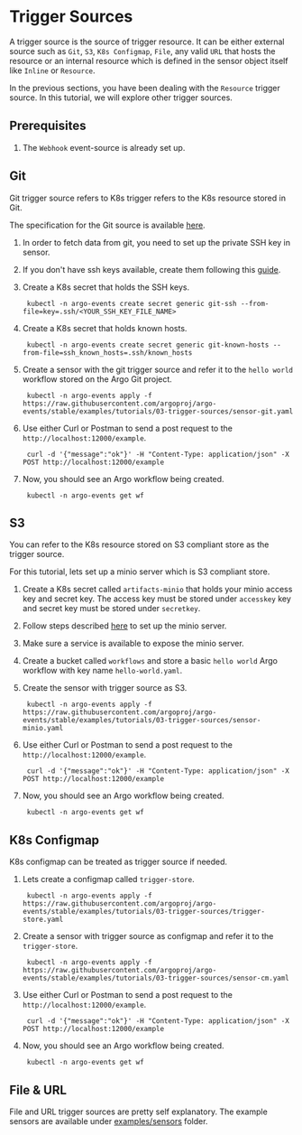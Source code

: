 # Trigger Sources
A trigger source is the source of trigger resource. It can be either external source such
as `Git`, `S3`, `K8s Configmap`, `File`, any valid `URL` that hosts the resource or an internal resource
which is defined in the sensor object itself like `Inline` or `Resource`. 

In the previous sections, you have been dealing with the `Resource` trigger source. In this tutorial, we will explore other trigger sources.

## Prerequisites

1. The `Webhook` event-source is already set up.

## Git
Git trigger source refers to K8s trigger refers to the K8s resource stored in Git. 

The specification for the Git source is available [here](https://github.com/argoproj/argo-events/blob/master/api/sensor.md#argoproj.io/v1alpha1.GitArtifact).

1. In order to fetch data from git, you need to set up the private SSH key in sensor.

2. If you don't have ssh keys available, create them following this [guide](https://help.github.com/en/github/authenticating-to-github/generating-a-new-ssh-key-and-adding-it-to-the-ssh-agent).

3. Create a K8s secret that holds the SSH keys.

        kubectl -n argo-events create secret generic git-ssh --from-file=key=.ssh/<YOUR_SSH_KEY_FILE_NAME>

4. Create a K8s secret that holds known hosts.

        kubectl -n argo-events create secret generic git-known-hosts --from-file=ssh_known_hosts=.ssh/known_hosts

5. Create a sensor with the git trigger source and refer it to the `hello world` workflow stored on the Argo Git project.

        kubectl -n argo-events apply -f https://raw.githubusercontent.com/argoproj/argo-events/stable/examples/tutorials/03-trigger-sources/sensor-git.yaml 

6. Use either Curl or Postman to send a post request to the `http://localhost:12000/example`.

        curl -d '{"message":"ok"}' -H "Content-Type: application/json" -X POST http://localhost:12000/example
   
7. Now, you should see an Argo workflow being created.

        kubectl -n argo-events get wf

## S3
You can refer to the K8s resource stored on S3 compliant store as the trigger source.

For this tutorial, lets set up a minio server which is S3 compliant store.

1. Create a K8s secret called `artifacts-minio` that holds your minio access key and secret key.
   The access key must be stored under `accesskey` key and secret key must be stored under `secretkey`.

2. Follow steps described [here](https://github.com/minio/minio/tree/master/docs/orchestration/kubernetes#minio-deployment-on-kubernetes) to set up the minio server.

3. Make sure a service is available to expose the minio server.

4. Create a bucket called `workflows` and store a basic `hello world` Argo workflow with key name `hello-world.yaml`.

5. Create the sensor with trigger source as S3.

        kubectl -n argo-events apply -f https://raw.githubusercontent.com/argoproj/argo-events/stable/examples/tutorials/03-trigger-sources/sensor-minio.yaml

6. Use either Curl or Postman to send a post request to the `http://localhost:12000/example`.

        curl -d '{"message":"ok"}' -H "Content-Type: application/json" -X POST http://localhost:12000/example
   
7. Now, you should see an Argo workflow being created.

        kubectl -n argo-events get wf

## K8s Configmap
K8s configmap can be treated as trigger source if needed.

1. Lets create a configmap called `trigger-store`.

        kubectl -n argo-events apply -f https://raw.githubusercontent.com/argoproj/argo-events/stable/examples/tutorials/03-trigger-sources/trigger-store.yaml
   
2. Create a sensor with trigger source as configmap and refer it to the `trigger-store`.

        kubectl -n argo-events apply -f https://raw.githubusercontent.com/argoproj/argo-events/stable/examples/tutorials/03-trigger-sources/sensor-cm.yaml
   
3. Use either Curl or Postman to send a post request to the `http://localhost:12000/example`.

        curl -d '{"message":"ok"}' -H "Content-Type: application/json" -X POST http://localhost:12000/example
   
4. Now, you should see an Argo workflow being created.
   
        kubectl -n argo-events get wf

## File & URL
File and URL trigger sources are pretty self explanatory. The example sensors are available under [examples/sensors](https://github.com/argoproj/argo-events/tree/master/examples/sensors) folder.
